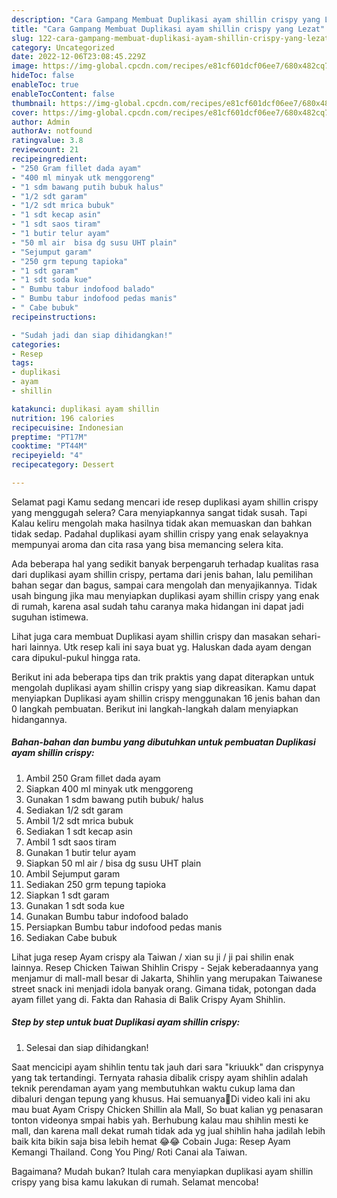 ```yaml
---
description: "Cara Gampang Membuat Duplikasi ayam shillin crispy yang Lezat"
title: "Cara Gampang Membuat Duplikasi ayam shillin crispy yang Lezat"
slug: 122-cara-gampang-membuat-duplikasi-ayam-shillin-crispy-yang-lezat
category: Uncategorized
date: 2022-12-06T23:08:45.229Z
image: https://img-global.cpcdn.com/recipes/e81cf601dcf06ee7/680x482cq70/duplikasi-ayam-shillin-crispy-foto-resep-utama.jpg
hideToc: false
enableToc: true
enableTocContent: false
thumbnail: https://img-global.cpcdn.com/recipes/e81cf601dcf06ee7/680x482cq70/duplikasi-ayam-shillin-crispy-foto-resep-utama.jpg
cover: https://img-global.cpcdn.com/recipes/e81cf601dcf06ee7/680x482cq70/duplikasi-ayam-shillin-crispy-foto-resep-utama.jpg
author: Admin
authorAv: notfound
ratingvalue: 3.8
reviewcount: 21
recipeingredient:
- "250 Gram fillet dada ayam"
- "400 ml minyak utk menggoreng"
- "1 sdm bawang putih bubuk halus"
- "1/2 sdt garam"
- "1/2 sdt mrica bubuk"
- "1 sdt kecap asin"
- "1 sdt saos tiram"
- "1 butir telur ayam"
- "50 ml air  bisa dg susu UHT plain"
- "Sejumput garam"
- "250 grm tepung tapioka"
- "1 sdt garam"
- "1 sdt soda kue"
- " Bumbu tabur indofood balado"
- " Bumbu tabur indofood pedas manis"
- " Cabe bubuk"
recipeinstructions:

- "Sudah jadi dan siap dihidangkan!"
categories:
- Resep
tags:
- duplikasi
- ayam
- shillin

katakunci: duplikasi ayam shillin 
nutrition: 196 calories
recipecuisine: Indonesian
preptime: "PT17M"
cooktime: "PT44M"
recipeyield: "4"
recipecategory: Dessert

---
```



Selamat pagi Kamu sedang mencari ide resep duplikasi ayam shillin crispy yang menggugah selera? Cara menyiapkannya sangat tidak susah. Tapi Kalau keliru mengolah maka hasilnya tidak akan memuaskan dan bahkan tidak sedap. Padahal duplikasi ayam shillin crispy yang enak selayaknya mempunyai aroma dan cita rasa yang bisa memancing selera kita.


Ada beberapa hal yang sedikit banyak berpengaruh terhadap kualitas rasa dari duplikasi ayam shillin crispy, pertama dari jenis bahan, lalu pemilihan bahan segar dan bagus, sampai cara mengolah dan menyajikannya. Tidak usah bingung jika mau menyiapkan duplikasi ayam shillin crispy yang enak di rumah, karena asal sudah tahu caranya maka hidangan ini dapat jadi suguhan istimewa.

Lihat juga cara membuat Duplikasi ayam shillin crispy dan masakan sehari-hari lainnya. Utk resep kali ini saya buat yg. Haluskan dada ayam dengan cara dipukul-pukul hingga rata.


Berikut ini ada beberapa tips dan trik praktis yang dapat diterapkan untuk mengolah duplikasi ayam shillin crispy yang siap dikreasikan. Kamu dapat menyiapkan Duplikasi ayam shillin crispy menggunakan 16 jenis bahan dan 0 langkah pembuatan. Berikut ini langkah-langkah dalam menyiapkan hidangannya.

<!--inarticleads1-->

##### Bahan-bahan dan bumbu yang dibutuhkan untuk pembuatan Duplikasi ayam shillin crispy:

1. Ambil 250 Gram fillet dada ayam
1. Siapkan 400 ml minyak utk menggoreng
1. Gunakan 1 sdm bawang putih bubuk/ halus
1. Sediakan 1/2 sdt garam
1. Ambil 1/2 sdt mrica bubuk
1. Sediakan 1 sdt kecap asin
1. Ambil 1 sdt saos tiram
1. Gunakan 1 butir telur ayam
1. Siapkan 50 ml air / bisa dg susu UHT plain
1. Ambil Sejumput garam
1. Sediakan 250 grm tepung tapioka
1. Siapkan 1 sdt garam
1. Gunakan 1 sdt soda kue
1. Gunakan  Bumbu tabur indofood balado
1. Persiapkan  Bumbu tabur indofood pedas manis
1. Sediakan  Cabe bubuk


Lihat juga resep Ayam crispy ala Taiwan / xian su ji / ji pai shilin enak lainnya. Resep Chicken Taiwan Shihlin Crispy - Sejak keberadaannya yang menjamur di mall-mall besar di Jakarta, Shihlin yang merupakan Taiwanese street snack ini menjadi idola banyak orang. Gimana tidak, potongan dada ayam fillet yang di. Fakta dan Rahasia di Balik Crispy Ayam Shihlin. 

<!--inarticleads2-->

##### Step by step untuk buat Duplikasi ayam shillin crispy:


1. Selesai dan siap dihidangkan!

Saat mencicipi ayam shihlin tentu tak jauh dari sara &#34;kriuukk&#34; dan crispynya yang tak tertandingi. Ternyata rahasia dibalik crispy ayam shihlin adalah teknik perendaman ayam yang membutuhkan waktu cukup lama dan dibaluri dengan tepung yang khusus. Hai semuanya👋Di video kali ini aku mau buat Ayam Crispy Chicken Shillin ala Mall, So buat kalian yg penasaran tonton videonya smpai habis yah. Berhubung kalau mau shihlin mesti ke mall, dan karena mall dekat rumah tidak ada yg jual shihlin haha jadilah lebih baik kita bikin saja bisa lebih hemat 😂😂 Cobain Juga: Resep Ayam Kemangi Thailand. Cong You Ping/ Roti Canai ala Taiwan. 

Bagaimana? Mudah bukan? Itulah cara menyiapkan duplikasi ayam shillin crispy yang bisa kamu lakukan di rumah. Selamat mencoba!
